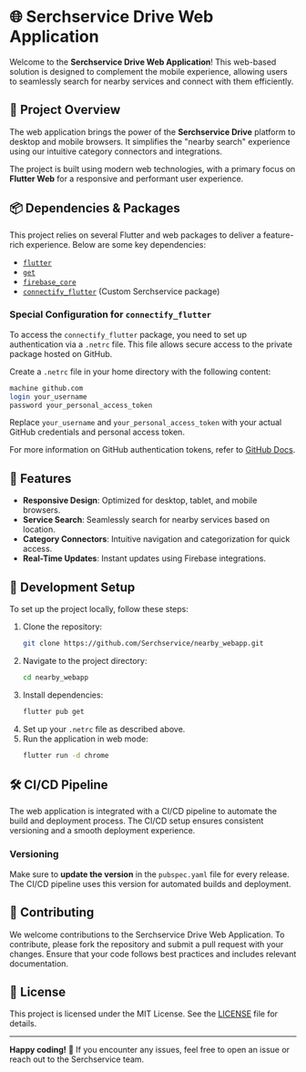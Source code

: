 # 🌐 Serchservice Drive Web Application

Welcome to the **Serchservice Drive Web Application**! This web-based solution is designed to complement the mobile experience, allowing users to seamlessly search for nearby services and connect with them efficiently.

## 🚀 Project Overview

The web application brings the power of the **Serchservice Drive** platform to desktop and mobile browsers. It simplifies the "nearby search" experience using our intuitive category connectors and integrations.

The project is built using modern web technologies, with a primary focus on **Flutter Web** for a responsive and performant user experience.

## 📦 Dependencies & Packages

This project relies on several Flutter and web packages to deliver a feature-rich experience. Below are some key dependencies:

- [`flutter`](https://flutter.dev/)
- [`get`](https://pub.dev/packages/get)
- [`firebase_core`](https://pub.dev/packages/firebase_core)
- [`connectify_flutter`](https://github.com/Serchservice/connectify_flutter) (Custom Serchservice package)

### Special Configuration for `connectify_flutter`

To access the `connectify_flutter` package, you need to set up authentication via a `.netrc` file. This file allows secure access to the private package hosted on GitHub.

Create a `.netrc` file in your home directory with the following content:

```bash
machine github.com
login your_username
password your_personal_access_token
```

Replace `your_username` and `your_personal_access_token` with your actual GitHub credentials and personal access token.

For more information on GitHub authentication tokens, refer to [GitHub Docs](https://docs.github.com/en/rest).

## 🌟 Features

- **Responsive Design**: Optimized for desktop, tablet, and mobile browsers.
- **Service Search**: Seamlessly search for nearby services based on location.
- **Category Connectors**: Intuitive navigation and categorization for quick access.
- **Real-Time Updates**: Instant updates using Firebase integrations.

## 🚧 Development Setup

To set up the project locally, follow these steps:

1. Clone the repository:
   ```bash
   git clone https://github.com/Serchservice/nearby_webapp.git
   ```
2. Navigate to the project directory:
   ```bash
   cd nearby_webapp
   ```
3. Install dependencies:
   ```bash
   flutter pub get
   ```
4. Set up your `.netrc` file as described above.
5. Run the application in web mode:
   ```bash
   flutter run -d chrome
   ```

## 🛠️ CI/CD Pipeline

The web application is integrated with a CI/CD pipeline to automate the build and deployment process. The CI/CD setup ensures consistent versioning and a smooth deployment experience.

### Versioning

Make sure to **update the version** in the `pubspec.yaml` file for every release. The CI/CD pipeline uses this version for automated builds and deployment.

## 🤝 Contributing

We welcome contributions to the Serchservice Drive Web Application. To contribute, please fork the repository and submit a pull request with your changes. Ensure that your code follows best practices and includes relevant documentation.

## 📄 License

This project is licensed under the MIT License. See the [LICENSE](LICENSE) file for details.

---

**Happy coding!** 🎉 If you encounter any issues, feel free to open an issue or reach out to the Serchservice team.